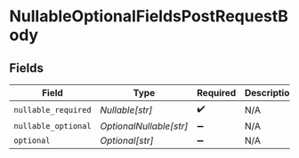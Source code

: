 # NullableOptionalFieldsPostRequestBody


## Fields

| Field                   | Type                    | Required                | Description             |
| ----------------------- | ----------------------- | ----------------------- | ----------------------- |
| `nullable_required`     | *Nullable[str]*         | :heavy_check_mark:      | N/A                     |
| `nullable_optional`     | *OptionalNullable[str]* | :heavy_minus_sign:      | N/A                     |
| `optional`              | *Optional[str]*         | :heavy_minus_sign:      | N/A                     |